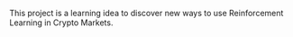 This project is a learning idea to discover new ways to use Reinforcement Learning in Crypto Markets.
